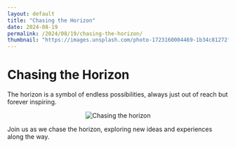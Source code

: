 ```yaml
---
layout: default
title: "Chasing the Horizon"
date: 2024-08-19
permalink: /2024/08/19/chasing-the-horizon/
thumbnail: "https://images.unsplash.com/photo-1723160004469-1b34c81272f3?q=80&w=987&auto=format&fit=crop&ixlib=rb-4.0.3&ixid=M3wxMjA3fDB8MHxwaG90by1wYWdlfHx8fGVufDB8fHx8fA%3D%3D"
---
```


# Chasing the Horizon

The horizon is a symbol of endless possibilities, always just out of reach but forever inspiring.

<div style="text-align: center;">
    <img src="https://images.unsplash.com/photo-1723160004469-1b34c81272f3?q=80&w=987&auto=format&fit=crop&ixlib=rb-4.0.3&ixid=M3wxMjA3fDB8MHxwaG90by1wYWdlfHx8fGVufDB8fHx8fA%3D%3D" alt="Chasing the horizon" title="Chasing the horizon" style="max-width: 100%; max-height: 800px; width: auto; height: auto;" />
</div>

Join us as we chase the horizon, exploring new ideas and experiences along the way.
